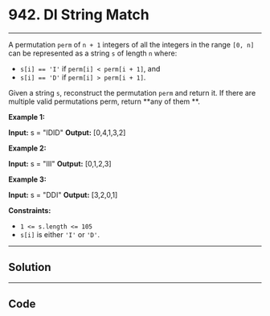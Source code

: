 # 942. DI String Match

---

A permutation `perm` of `n + 1` integers of all the integers in the range `[0, n]` can be represented as a string `s` of length `n` where:

  * `s[i] == 'I'` if `perm[i] < perm[i + 1]`, and
  * `s[i] == 'D'` if `perm[i] > perm[i + 1]`.



Given a string `s`, reconstruct the permutation `perm` and return it. If there are multiple valid permutations perm, return **any of them **.

 

**Example 1:**


**Input:** s = "IDID"
**Output:** [0,4,1,3,2]


**Example 2:**


**Input:** s = "III"
**Output:** [0,1,2,3]


**Example 3:**


**Input:** s = "DDI"
**Output:** [3,2,0,1]


 

**Constraints:**

  * `1 <= s.length <= 105`
  * `s[i]` is either `'I'` or `'D'`.

---

## Solution



---

## Code
```python


```